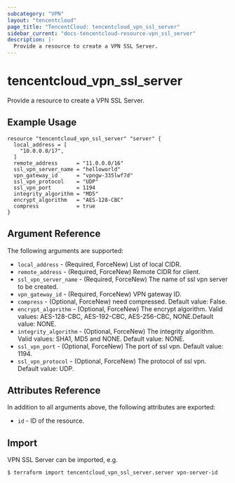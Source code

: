 ```yaml
---
subcategory: "VPN"
layout: "tencentcloud"
page_title: "TencentCloud: tencentcloud_vpn_ssl_server"
sidebar_current: "docs-tencentcloud-resource-vpn_ssl_server"
description: |-
  Provide a resource to create a VPN SSL Server.
---
```


# tencentcloud_vpn_ssl_server

Provide a resource to create a VPN SSL Server.

## Example Usage

```hcl
resource "tencentcloud_vpn_ssl_server" "server" {
  local_address = [
    "10.0.0.0/17",
  ]
  remote_address      = "11.0.0.0/16"
  ssl_vpn_server_name = "helloworld"
  vpn_gateway_id      = "vpngw-335lwf7d"
  ssl_vpn_protocol    = "UDP"
  ssl_vpn_port        = 1194
  integrity_algorithm = "MD5"
  encrypt_algorithm   = "AES-128-CBC"
  compress            = true
}
```

## Argument Reference

The following arguments are supported:

* `local_address` - (Required, ForceNew) List of local CIDR.
* `remote_address` - (Required, ForceNew) Remote CIDR for client.
* `ssl_vpn_server_name` - (Required, ForceNew) The name of ssl vpn server to be created.
* `vpn_gateway_id` - (Required, ForceNew) VPN gateway ID.
* `compress` - (Optional, ForceNew) need compressed. Default value: False.
* `encrypt_algorithm` - (Optional, ForceNew) The encrypt algorithm. Valid values: AES-128-CBC, AES-192-CBC, AES-256-CBC, NONE.Default value: NONE.
* `integrity_algorithm` - (Optional, ForceNew) The integrity algorithm. Valid values: SHA1, MD5 and NONE. Default value: NONE.
* `ssl_vpn_port` - (Optional, ForceNew) The port of ssl vpn. Default value: 1194.
* `ssl_vpn_protocol` - (Optional, ForceNew) The protocol of ssl vpn. Default value: UDP.

## Attributes Reference

In addition to all arguments above, the following attributes are exported:

* `id` - ID of the resource.



## Import

VPN SSL Server can be imported, e.g.

```
$ terraform import tencentcloud_vpn_ssl_server.server vpn-server-id
```

